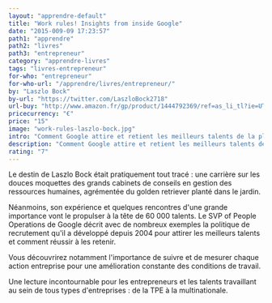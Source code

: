 ```yaml
---
layout: "apprendre-default"
title: "Work rules! Insights from inside Google"
date: "2015-009-09 17:23:57"
path1: "apprendre"
path2: "livres"
path3: "entrepreneur"
category: "apprendre-livres"
tags: "livres-entrepreneur"
for-who: "entrepreneur"
for-who-url: "/apprendre/livres/entrepreneur/"
by: "Laszlo Bock"
by-url: "https://twitter.com/LaszloBock2718"
url-buy: "http://www.amazon.fr/gp/product/1444792369/ref=as_li_tl?ie=UTF8&camp=1642&creative=6746&creativeASIN=1444792369&linkCode=as2&tag=mdw-21"
pricecurrency: "€"
price: "15"
image: "work-rules-laszlo-bock.jpg"
intro: "Comment Google attire et retient les meilleurs talents de la planète ? Pourquoi payer de manière injuste ses collaborateurs ? Un must read pour ne plus faire de la GRH made in 80's."
description: "Comment Google attire et retient les meilleurs talents de la planète ? Un must read pour ne plus faire de la GRH made in 80's."
rating: "7"
---
```


Le destin de Laszlo Bock était pratiquement tout tracé : une carrière sur les douces moquettes des grands cabinets de conseils en gestion des ressources humaines, agrémentée du golden retriever planté dans le jardin.

Néanmoins, son expérience et quelques rencontres d'une grande importance vont le propulser à la tête de 60 000 talents. Le SVP of People Operations de Google décrit avec de nombreux exemples la politique de recrutement qu'il a développé depuis 2004 pour attirer les meilleurs talents et comment réussir à les retenir.

Vous découvrirez notamment l'importance de suivre et de mesurer chaque action entreprise pour une amélioration constante des conditions de travail.

Une lecture incontournable pour les entrepreneurs et les talents travaillant au sein de tous types d'entreprises : de la TPE à la multinationale.
